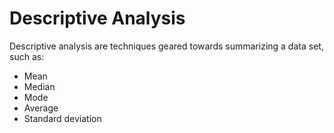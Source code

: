 # Descriptive Analysis

Descriptive analysis are techniques geared towards summarizing a data set, such as:

- Mean
- Median
- Mode
- Average
- Standard deviation